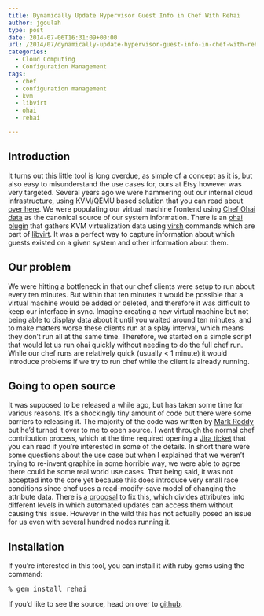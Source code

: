```yaml
---
title: Dynamically Update Hypervisor Guest Info in Chef With Rehai
author: jgoulah
type: post
date: 2014-07-06T16:31:09+00:00
url: /2014/07/dynamically-update-hypervisor-guest-info-in-chef-with-rehai/
categories:
  - Cloud Computing
  - Configuration Management
tags:
  - chef
  - configuration management
  - kvm
  - libvirt
  - ohai
  - rehai

---
```

## Introduction

It turns out this little tool is long overdue, as simple of a concept as it is, but also easy to misunderstand the use cases for, ours at Etsy however was very targeted. Several years ago we were hammering out our internal cloud infrastructure, using KVM/QEMU based solution that you can read about <a href="http://codeascraft.com/2012/03/13/making-it-virtually-easy-to-deploy-on-day-one/" target="_blank">over here</a>. We were populating our virtual machine frontend using <a href="http://docs.opscode.com/ohai.html" target="_blank">Chef Ohai data</a> as the canonical source of our system information. There is an <a href="https://github.com/albertsj1/ohai-plugins/blob/master/kvm_extensions.rb" target="_blank">ohai plugin</a> that gathers KVM virtualization data using <a href="http://libvirt.org/virshcmdref.html" target="_blank">virsh</a> commands which are part of <a href="http://libvirt.org/" target="_blank">libvirt</a>. It was a perfect way to capture information about which guests existed on a given system and other information about them. 

## Our problem

We were hitting a bottleneck in that our chef clients were setup to run about every ten minutes. But within that ten minutes it would be possible that a virtual machine would be added or deleted, and therefore it was difficult to keep our interface in sync. Imagine creating a new virtual machine but not being able to display data about it until you waited around ten minutes, and to make matters worse these clients run at a splay interval, which means they don&#8217;t run all at the same time. Therefore, we started on a simple script that would let us run ohai quickly without needing to do the full chef run. While our chef runs are relatively quick (usually < 1 minute) it would introduce problems if we try to run chef while the client is already running. 

## Going to open source

It was supposed to be released a while ago, but has taken some time for various reasons. It&#8217;s a shockingly tiny amount of code but there were some barriers to releasing it. The majority of the code was written by <a href="https://twitter.com/digitallogic" target="_blank">Mark Roddy</a> but he&#8217;d turned it over to me to open source. I went through the normal chef contribution process, which at the time required opening a <a href="https://tickets.opscode.com/browse/CHEF-4732" target="_blank">Jira ticket</a> that you can read if you&#8217;re interested in some of the details. In short there were some questions about the use case but when I explained that we weren&#8217;t trying to re-invent graphite in some horrible way, we were able to agree there could be some real world use cases. That being said, it was not accepted into the core yet because this does introduce very small race conditions since chef uses a read-modify-save model of changing the attribute data. There is <a href="https://github.com/opscode/chef-rfc/blob/attribute-consistency-fixes/rfc006-attribute-consistency.md" target="_blank">a proposal</a> to fix this, which divides attributes into different levels in which automated updates can access them without causing this issue. However in the wild this has not actually posed an issue for us even with several hundred nodes running it.

## Installation

If you&#8217;re interested in this tool, you can install it with ruby gems using the command:

<pre>% gem install rehai
</pre>

If you&#8217;d like to see the source, head on over to <a href="https://github.com/jgoulah/rehai" target="_blank">github</a>.